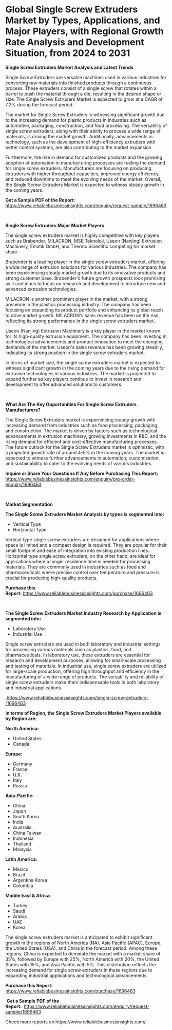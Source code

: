 <p><h1>Global Single Screw Extruders Market by Types, Applications, and Major Players, with Regional Growth Rate Analysis and Development Situation, from 2024 to 2031</h1></p><p><strong>Single Screw Extruders Market Analysis and Latest Trends</strong></p>
<p><p>Single Screw Extruders are versatile machines used in various industries for converting raw materials into finished products through a continuous process. These extruders consist of a single screw that rotates within a barrel to push the material through a die, resulting in the desired shape or size. The Single Screw Extruders Market is expected to grow at a CAGR of 7.2% during the forecast period.</p><p>The market for Single Screw Extruders is witnessing significant growth due to the increasing demand for plastic products in industries such as automotive, packaging, construction, and food processing. The versatility of single screw extruders, along with their ability to process a wide range of materials, is driving the market growth. Additionally, advancements in technology, such as the development of high-efficiency extruders with better control systems, are also contributing to the market expansion.</p><p>Furthermore, the rise in demand for customized products and the growing adoption of automation in manufacturing processes are fueling the demand for single screw extruders. Manufacturers are focusing on producing extruders with higher throughput capacities, improved energy efficiency, and reduced downtime to meet the evolving needs of the market. Overall, the Single Screw Extruders Market is expected to witness steady growth in the coming years.</p></p>
<p><strong>Get a Sample PDF of the Report:&nbsp;</strong> <a href="https://www.reliablebusinessinsights.com/enquiry/request-sample/1696463">https://www.reliablebusinessinsights.com/enquiry/request-sample/1696463</a></p>
<p>&nbsp;</p>
<p><strong>Single Screw Extruders Major Market Players</strong></p>
<p><p>The single screw extruders market is highly competitive with key players such as Brabender, MILACRON, MSE Teknoloji, Useon (Nanjing) Extrusion Machinery, Ematik GmbH, and Thermo Scientific competing for market share. </p><p>Brabender is a leading player in the single screw extruders market, offering a wide range of extrusion solutions for various industries. The company has been experiencing steady market growth due to its innovative products and strong customer base. Brabender's future growth prospects look promising as it continues to focus on research and development to introduce new and advanced extrusion technologies.</p><p>MILACRON is another prominent player in the market, with a strong presence in the plastics processing industry. The company has been focusing on expanding its product portfolio and enhancing its global reach to drive market growth. MILACRON's sales revenue has been on the rise, reflecting its strong performance in the single screw extruders market.</p><p>Useon (Nanjing) Extrusion Machinery is a key player in the market known for its high-quality extrusion equipment. The company has been investing in technological advancements and product innovation to meet the changing demands of the market. Useon's sales revenue has been growing steadily, indicating its strong position in the single screw extruders market.</p><p>In terms of market size, the single screw extruders market is expected to witness significant growth in the coming years due to the rising demand for extrusion technologies in various industries. The market is projected to expand further as key players continue to invest in research and development to offer advanced solutions to customers.</p></p>
<p>&nbsp;</p>
<p><strong>What Are The Key Opportunities For Single Screw Extruders Manufacturers?</strong></p>
<p><p>The Single Screw Extruders market is experiencing steady growth with increasing demand from industries such as food processing, packaging, and construction. The market is driven by factors such as technological advancements in extrusion machinery, growing investments in R&D, and the rising demand for efficient and cost-effective manufacturing processes. The future outlook for the Single Screw Extruders market is optimistic, with a projected growth rate of around 4-5% in the coming years. The market is expected to witness further advancements in automation, customization, and sustainability to cater to the evolving needs of various industries.</p></p>
<p><strong>Inquire or Share Your Questions If Any Before Purchasing This Report:</strong> <a href="https://www.reliablebusinessinsights.com/enquiry/pre-order-enquiry/1696463">https://www.reliablebusinessinsights.com/enquiry/pre-order-enquiry/1696463</a></p>
<p>&nbsp;</p>
<p><strong>Market Segmentation</strong></p>
<p><strong>The Single Screw Extruders Market Analysis by types is segmented into:</strong></p>
<p><ul><li>Vertical Type</li><li>Horizontal Type</li></ul></p>
<p><p>Vertical type single screw extruders are designed for applications where space is limited and a compact design is required. They are popular for their small footprint and ease of integration into existing production lines. Horizontal type single screw extruders, on the other hand, are ideal for applications where a longer residence time is needed for processing materials. They are commonly used in industries such as food and pharmaceuticals where precise control over temperature and pressure is crucial for producing high-quality products.</p></p>
<p><strong>Purchase this Report:&nbsp;</strong><a href="https://www.reliablebusinessinsights.com/purchase/1696463">https://www.reliablebusinessinsights.com/purchase/1696463</a></p>
<p>&nbsp;</p>
<p><strong>The Single Screw Extruders Market Industry Research by Application is segmented into:</strong></p>
<p><ul><li>Laboratory Use</li><li>Industrial Use</li></ul></p>
<p><p>Single screw extruders are used in both laboratory and industrial settings for processing various materials such as plastics, food, and pharmaceuticals. In laboratory use, these extruders are essential for research and development purposes, allowing for small-scale processing and testing of materials. In industrial use, single screw extruders are utilized for large-scale production, offering high throughput and efficiency in the manufacturing of a wide range of products. The versatility and reliability of single screw extruders make them indispensable tools in both laboratory and industrial applications.</p></p>
<p><a href="https://www.reliablebusinessinsights.com/single-screw-extruders-r1696463">&nbsp;https://www.reliablebusinessinsights.com/single-screw-extruders-r1696463</a></p>
<p><strong>In terms of Region, the Single Screw Extruders Market Players available by Region are:</strong></p>
<p>
    <p> <strong> North America: </strong>
        <ul>
            <li>United States</li>
            <li>Canada</li>
        </ul>
        </p> 
    <p> <strong> Europe: </strong>
        <ul>
            <li>Germany</li>
            <li>France</li>
            <li>U.K.</li>
            <li>Italy</li>
            <li>Russia</li>
        </ul>
        </p> 
    <p> <strong> Asia-Pacific: </strong>
        <ul>
            <li>China</li>
            <li>Japan</li>
            <li>South Korea</li>
            <li>India</li>
            <li>Australia</li>
            <li>China Taiwan</li>
            <li>Indonesia</li>
            <li>Thailand</li>
            <li>Malaysia</li>
        </ul>
        </p> 
    <p> <strong> Latin America: </strong>
        <ul>
            <li>Mexico</li>
            <li>Brazil</li>
            <li>Argentina Korea</li>
            <li>Colombia</li>
        </ul>
        </p> 
    <p> <strong> Middle East & Africa: </strong>
        <ul>
            <li>Turkey</li>
            <li>Saudi</li>
            <li>Arabia</li>
            <li>UAE</li>
            <li>Korea</li>
        </ul>
    </p>
    </p>
<p><p>The single screw extruders market is anticipated to exhibit significant growth in the regions of North America (NA), Asia Pacific (APAC), Europe, the United States (USA), and China in the forecast period. Among these regions, China is expected to dominate the market with a market share of 35%, followed by Europe with 25%, North America with 20%, the United States with 15%, and Asia Pacific with 5%. This distribution reflects the increasing demand for single screw extruders in these regions due to expanding industrial applications and technological advancements.</p></p>
<p><strong>Purchase this Report: </strong><a href="https://www.reliablebusinessinsights.com/purchase/1696463">https://www.reliablebusinessinsights.com/purchase/1696463</a></p>
<p>&nbsp;<strong>Get a Sample PDF of the Report:&nbsp;&nbsp;</strong><a href="https://www.reliablebusinessinsights.com/enquiry/request-sample/1696463">https://www.reliablebusinessinsights.com/enquiry/request-sample/1696463</a></p>
<p><strong></strong></p>
<p>Check more reports on https://www.reliablebusinessinsights.com/</p>